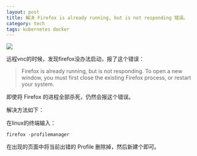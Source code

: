 ```yaml
---
layout: post
title: 解决 Firefox is already running, but is not responding 错误。
category: tech
tags: kubernetes docker
---
```

![](https://cdn.kelu.org/blog/tags/firefox.jpg)

远程vnc的时候，发现firefox没办法启动，报了这个错误：

> Firefox is already running, but is not responding. To open a new window, you must first close the existing Firefox process, or restart your system.

即使将 Firefox 的进程全部杀死，仍然会报这个错误。

解决方法如下：

在linux的终端输入：

```
firefox -profilemanager
```

在出现的页面中将当前出错的 Profile 删除掉，然后新建个即可。

